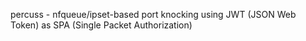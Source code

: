percuss - nfqueue/ipset-based port knocking using JWT (JSON Web Token) as SPA (Single Packet Authorization)

